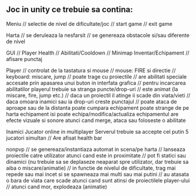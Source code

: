 ## Joc in unity ce trebuie sa contina:

Meniu
// selectie de nivel de dificultate/joc
// start game
// exit game

Harta
// se deruleaza la nesfarsit
// se genereaza obstacole si/sau diferente de nivel
    
GUI
// Player Health
// Abilitati/Cooldown
// Minimap
Inventar/Echipament
// afisare punctaj
    
Player
// controlat de la tastatura si mouse
// mouse: FIRE si directie
// keyboard: miscare, jump
// poate trage cu proiectile
// are abilitati speciale accesate prin apasarea unui buton in interfata grafica
// pentru incarcarea abilitatilor playerul trebuie sa stranga puncte/drop-uri
// este animat (la miscare, fire, jump etc.)
// daca un proiectil il atinge ii scade din viata/vieti
// daca omoara inamici sau ia drop-uri creste punctajul
// poate ataca de aproape sau de la distanta
poate cumpara echipament
poate strange de pe harta echipament
isi poate echipa/modifica/actualiza echipamentul
are efecte vizuale si sonore atunci cand merge, ataca sau foloseste o abilitate

Inamici
Jucator online in multiplayer
Serverul trebuie sa accepte cel putin 5 jucatori simultan
// Are afisat health bar

nonpvp
// se genereaza/instantiaza automat in scena/pe harta
// lanseaza proiectile catre utilizator atunci cand este in proximitate
// pot fi statici sau dinamici (nu trebuie sa se deplaseze neaparat spre utilizator, dar trebuie sa aiba o miscare/animatie)
// in functie de nivelul de dificultate, trag mai repede sau mai incet si se spawneaza mai multi sau mai putini
// au atasata o bara de viata care scade atunci cand sunt atinsi de proiectilele player-ului
// atunci cand mor, explodeaza (animatie)
